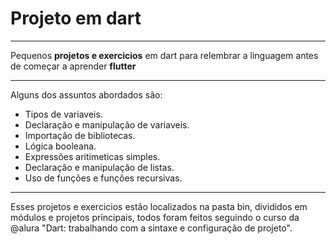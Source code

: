 # Projeto em dart
***
Pequenos **projetos e exercicios** em dart para relembrar a linguagem antes de começar a aprender __flutter__ 
***
Alguns dos assuntos abordados são:
- Tipos de variaveis.
- Declaração e manipulação de variaveis.
- Importação de bibliotecas.
- Lógica booleana.
- Expressões aritimeticas simples.
- Declaração e manipulação de listas.
- Uso de funções e funções recursivas.
***
Esses projetos e exercicios estão localizados na pasta bin, divididos em módulos e projetos principais, todos foram feitos seguindo o curso da @alura "Dart: trabalhando com a sintaxe e configuração de projeto".
